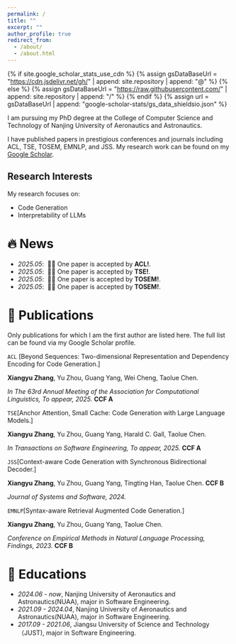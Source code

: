 ```yaml
---
permalink: /
title: ""
excerpt: ""
author_profile: true
redirect_from: 
  - /about/
  - /about.html
---
```


{% if site.google_scholar_stats_use_cdn %}
{% assign gsDataBaseUrl = "https://cdn.jsdelivr.net/gh/" | append: site.repository | append: "@" %}
{% else %}
{% assign gsDataBaseUrl = "https://raw.githubusercontent.com/" | append: site.repository | append: "/" %}
{% endif %}
{% assign url = gsDataBaseUrl | append: "google-scholar-stats/gs_data_shieldsio.json" %}

<span class='anchor' id='about-me'></span>

I am pursuing my PhD degree at the College of Computer Science and Technology of Nanjing University of Aeronautics and Astronautics.

I have published papers in prestigious conferences and journals including ACL, TSE, TOSEM, EMNLP, and JSS. My research work can be found on my [Google Scholar](https://scholar.google.com/citations?user=j2XgDxUAAAAJ).

## Research Interests

My research focuses on:
- Code Generation
- Interpretability of LLMs

# 🔥 News
- *2025.05*: &nbsp;🎉🎉 One paper is accepted by **ACL!**. 
- *2025.05*: &nbsp;🎉🎉 One paper is accepted by **TSE!**. 
- *2025.05*: &nbsp;🎉🎉 One paper is accepted by **TOSEM!**. 
- *2025.05*: &nbsp;🎉🎉 One paper is accepted by **TOSEM!**. 


# 📝 Publications 

Only publications for which I am the first author are listed here. The full list can be found via my Google Scholar profile.

``ACL`` [Beyond Sequences: Two-dimensional Representation and Dependency Encoding for Code Generation.]

**Xiangyu Zhang**, Yu Zhou, Guang Yang, Wei Cheng, Taolue Chen.

*In The 63rd Annual Meeting of the Association for Computational Linguistics, To appear, 2025.* **CCF A**

``TSE``[Anchor Attention, Small Cache: Code Generation with Large Language Models.]

**Xiangyu Zhang**, Yu Zhou, Guang Yang, Harald C. Gall, Taolue Chen.

*In Transactions on Software Engineering, To appear, 2025.* **CCF A**

``JSS``[Context-aware Code Generation with Synchronous Bidirectional Decoder.]

**Xiangyu Zhang**, Yu Zhou, Guang Yang, Tingting Han, Taolue Chen. **CCF B**

*Journal of Systems and Software, 2024.*

``EMNLP``[Syntax-aware Retrieval Augmented Code Generation.]

**Xiangyu Zhang**, Yu Zhou, Guang Yang, Taolue Chen.

*Conference on Empirical Methods in Natural Language Processing, Findings, 2023.* **CCF B**

# 📖 Educations
- *2024.06 - now*, Nanjing University of Aeronautics and Astronautics(NUAA),  major in Software Engineering.
- *2021.09 - 2024.04*, Nanjing University of Aeronautics and Astronautics(NUAA),  major in Software Engineering.
- *2017.09 - 2021.06*, Jiangsu University of Science and Technology（JUST),  major in Software Engineering.

